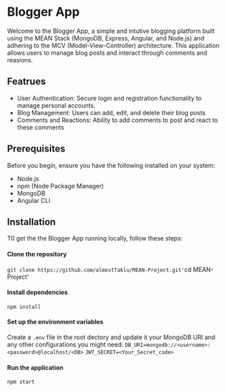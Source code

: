 # Blogger App

Welcome to the Blogger App, a simple and intutive blogging platform built using the MEAN Stack (MongoDB,
Express, Angular, and Node.js) and adhering to the MCV (Model-View-Controller) architecture. This application allows users to manage blog posts and interact through comments and reasions.

## Featrues
* User Authentication: Secure login and registration functionality to manage personal accounts.
* Blog Management: Users can add, edit, and delete their blog posts
* Comments and Reactions: Ability to add comments to post and react to these comments

## Prerequisites

Before you begin, ensure you have the following installed on your system:
* Node.js
* npm (Node Package Manager)
* MongoDB
* Angular CLI

## Installation
T0 get the the Blogger App running locally, follow these steps:

#### Clone the repository
` git clone https://github.com/almostTaklu/MEAN-Project.git'
`cd MEAN-Project'

#### Install dependencies
```npm install```

#### Set up the environment variables
Create a `.env` file in the root dectory and update it your MongoDB URI and any other configurations you might need:
```DB_URI=mongodb://<username>:<password>@localhost/<DB>```
```JWT_SECRET=<Your_Secret_code>```

#### Run the application
`npm start`



